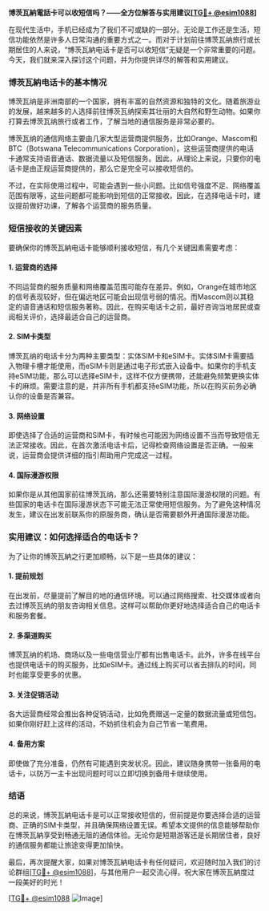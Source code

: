 **博茨瓦納電話卡可以收短信吗？——全方位解答与实用建议[[TG💪+ @esim1088](https://t.me/s/esim1088)]**

在现代生活中，手机已经成为了我们不可或缺的一部分。无论是工作还是生活，短信功能依然是许多人日常沟通的重要方式之一。而对于计划前往博茨瓦纳旅行或长期居住的人来说，“博茨瓦納电话卡是否可以收短信”无疑是一个非常重要的问题。今天，我们就来深入探讨这个问题，并为你提供详尽的解答和实用建议。

### 博茨瓦納电话卡的基本情况

博茨瓦纳是非洲南部的一个国家，拥有丰富的自然资源和独特的文化。随着旅游业的发展，越来越多的人选择前往博茨瓦纳探索其壮丽的大自然和野生动物。如果你打算去博茨瓦纳旅行或者工作，了解当地的通信服务是非常必要的。

博茨瓦纳的通信网络主要由几家大型运营商提供服务，比如Orange、Mascom和BTC（Botswana Telecommunications Corporation）。这些运营商提供的电话卡通常支持语音通话、数据流量以及短信服务。因此，从理论上来说，只要你的电话卡是由正规运营商提供的，那么它是完全可以接收短信的。

不过，在实际使用过程中，可能会遇到一些小问题。比如信号强度不足、网络覆盖范围有限等，这些问题都可能影响到短信的正常接收。因此，在选择电话卡时，建议提前做好功课，了解各个运营商的服务质量。

### 短信接收的关键因素

要确保你的博茨瓦納电话卡能够顺利接收短信，有几个关键因素需要考虑：

#### 1. **运营商的选择**
   不同运营商的服务质量和网络覆盖范围可能存在差异。例如，Orange在城市地区的信号表现较好，但在偏远地区可能会出现信号弱的情况。而Mascom则以其稳定的语音通话和短信服务著称。因此，在购买电话卡之前，最好咨询当地居民或查阅相关评价，选择最适合自己的运营商。

#### 2. **SIM卡类型**
   博茨瓦纳的电话卡分为两种主要类型：实体SIM卡和eSIM卡。实体SIM卡需要插入物理卡槽才能使用，而eSIM卡则是通过电子形式嵌入设备中。如果你的手机支持eSIM功能，那么可以选择eSIM卡，这样不仅方便携带，还能避免频繁更换实体卡的麻烦。需要注意的是，并非所有手机都支持eSIM功能，所以在购买前务必确认你的设备是否兼容。

#### 3. **网络设置**
   即使选择了合适的运营商和SIM卡，有时候也可能因为网络设置不当而导致短信无法正常接收。因此，在首次激活电话卡后，记得检查网络设置是否正确。一般来说，运营商会提供详细的指引帮助用户完成这一过程。

#### 4. **国际漫游权限**
   如果你是从其他国家前往博茨瓦纳，那么还需要特别注意国际漫游权限的问题。有些国家的电话卡在国际漫游状态下可能无法正常使用短信服务。为了避免这种情况发生，建议在出发前联系你的原服务商，确认是否需要额外开通国际漫游功能。

### 实用建议：如何选择适合的电话卡？

为了让你的博茨瓦納之行更加顺畅，以下是一些具体的建议：

#### 1. **提前规划**
   在出发前，尽量提前了解目的地的通信环境。可以通过网络搜索、社交媒体或者向去过博茨瓦纳的朋友咨询相关信息。这样可以帮助你更好地选择适合自己的电话卡和服务套餐。

#### 2. **多渠道购买**
   博茨瓦纳的机场、商场以及一些电信营业厅都有出售电话卡。此外，许多在线平台也提供电话卡的购买服务，比如eSIM卡。通过线上购买可以省去排队的时间，同时也能享受更多的优惠。

#### 3. **关注促销活动**
   各大运营商经常会推出各种促销活动，比如免费赠送一定量的数据流量或短信包。如果你刚好赶上这样的活动，不妨抓住机会为自己节省一笔费用。

#### 4. **备用方案**
   即使做了充分准备，仍然有可能遇到突发状况。因此，建议随身携带一张备用的电话卡，以防万一主卡出现问题时可以立即切换到备用卡继续使用。

### 结语

总的来说，博茨瓦納电话卡是可以正常接收短信的，但前提是你要选择合适的运营商、正确的SIM卡类型，并且确保网络设置无误。希望本文提供的信息能够帮助你在博茨瓦納享受到畅通无阻的通信体验。无论你是短期游客还是长期居住者，良好的通信服务都能让旅途变得更加愉快。

最后，再次提醒大家，如果对博茨瓦納电话卡有任何疑问，欢迎随时加入我们的讨论群组[[TG💪+ @esim1088](https://t.me/s/esim1088)]，与其他用户一起交流心得。祝大家在博茨瓦納度过一段美好的时光！

[[TG💪+ @esim1088](https://t.me/s/esim1088) ![Image](https://i.postimg.cc/4NQfJmqS/Snipaste-2025-05-13-00-14-12.png)]